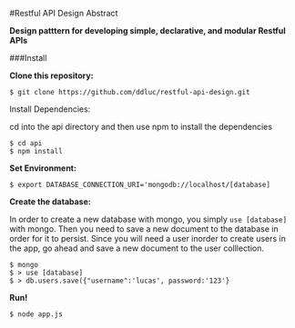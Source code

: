 #Restful API Design Abstract


**Design patttern for developing simple, declarative, and modular Restful APIs**

###Install 

**Clone this repository:**

```
$ git clone https://github.com/ddluc/restful-api-design.git
```

Install Dependencies: 

cd into the api directory and then use npm to install the dependencies

```
$ cd api
$ npm install
```

**Set Environment:**

```
$ export DATABASE_CONNECTION_URI='mongodb://localhost/[database]
```

**Create the database:**

In order to create a new database with mongo, you simply `use [database]` with mongo. Then you need to save a new document to the database in order for it to persist. Since you will need a user inorder to create users in the app, go ahead and save a new document to the user colllection. 

```
$ mongo
$ > use [database]
$ > db.users.save({"username":'lucas', password:'123'}
```

**Run!**

```
$ node app.js
```

